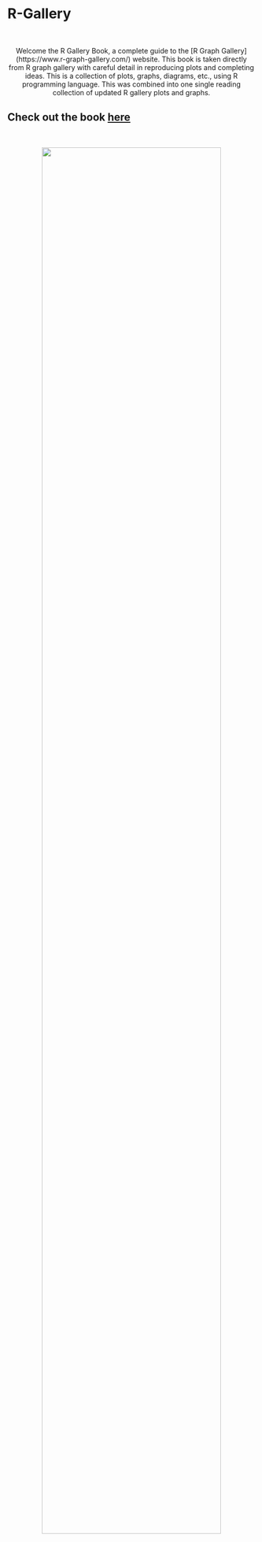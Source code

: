 # R-Gallery

<br>


<p align="center"> 
Welcome the R Gallery Book, a complete guide to the [R Graph Gallery](https://www.r-graph-gallery.com/) website. This book is taken directly from R graph gallery with careful detail in reproducing plots and completing ideas. This is a collection of plots, graphs, diagrams, etc., using R programming language.  This was combined into one single reading collection of updated R gallery plots and graphs.  
</p>

## **Check out the book [here](https://kyle-w-brown.github.io/R-Gallery/)**

<br>

<p align="center"> 
<img src="https://github.com/kyle-w-brown/R-Gallery-Book-test/blob/main/images/r-gallery.PNG?raw=true" width="85%">
</p>
